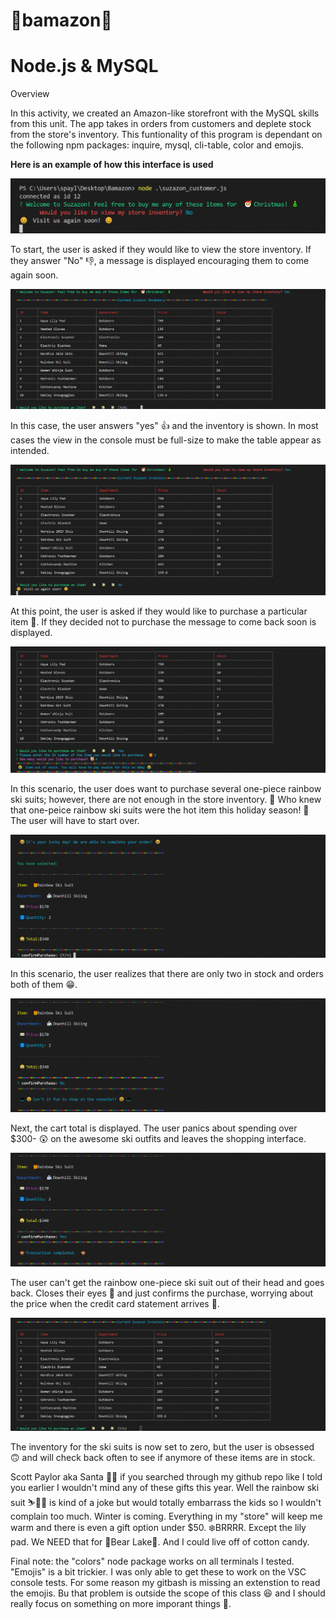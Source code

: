 # 🛒bamazon🛒

# Node.js & MySQL

Overview

In this activity, we created an Amazon-like storefront with the MySQL skills from this unit. The app takes in orders from customers and deplete stock from the store's inventory.  This funtionality of this program is dependant on the following npm packages: inquire, mysql, cli-table, color and emojis.

**Here is an example of how this interface is used**

<img src="images/Capture1.GIF">

To start, the user is asked if they would like to view the store inventory.  If they answer "No" 👎, a message is displayed encouraging them to come again soon.

<img src="images/Capture2.GIF">

In this case, the user answers "yes" 👍 and the inventory is shown.  In most cases the view in the console must be full-size to make the table appear as intended.

<img src="images/Capture3.GIF">

At this point, the user is asked if they would like to purchase a particular item 🛒.  If they decided not to purchase the message to come back soon is displayed.

<img src="images/Capture4.GIF">

In this scenario, the user does want to purchase several one-piece rainbow ski suits; however, there are not enough in the store inventory. 😬 Who knew that one-peice rainbow ski suits were the hot item this holiday season! 🤷  The user will have to start over.

<img src="images/Capture5.GIF">

In this scenario, the user realizes that there are only two in stock and orders both of them 😁.

<img src="images/Capture6.GIF">

Next, the cart total is displayed.  The user panics about spending over $300- 😲 on the awesome ski outfits and leaves the shopping interface.

<img src="images/Capture7.GIF">

The user can't get the rainbow one-piece ski suit out of their head and goes back.  Closes their eyes 🙈 and just confirms the purchase, worrying about the price when the credit card statement arrives 🤑.

<img src="images/Capture8.GIF">

The inventory for the ski suits is now set to zero, but the user is obsessed 🙃 and will check back often to see if anymore of these items are in stock.  

Scott Paylor aka Santa 🎅🏻 if you searched through my github repo like I told you earlier I wouldn't mind any of these gifts this year.  Well the rainbow ski suit ⛷️🦄🌈 is kind of a joke but would totally embarrass the kids so I wouldn't complain too much. Winter is coming.  Everything in my "store" will keep me warm and there is even a gift option under $50.  ❄️BRRRR.  Except the lily pad.  We NEED that for 🐻Bear Lake🚤.  And I could live off of cotton candy.

Final note: the "colors" node package works on all terminals I tested.  "Emojis" is a bit trickier.  I was only able to get these to work on the VSC console tests.  For some reason my gitbash is missing an extenstion to read the emojis.  Bu that problem is outside the scope of this class 😆 and I should really focus on something on more imporant things 🤣.